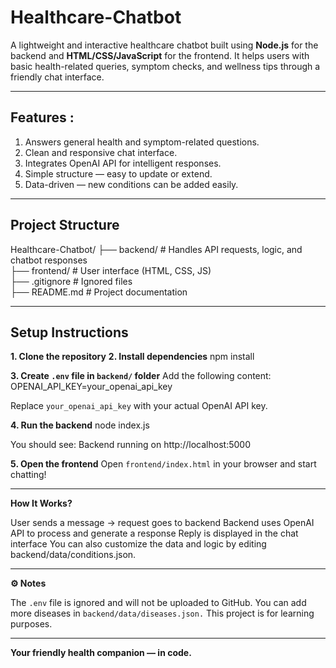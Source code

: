 # **Healthcare-Chatbot**
A lightweight and interactive healthcare chatbot built using **Node.js** for the backend and **HTML/CSS/JavaScript** for the frontend.
It helps users with basic health-related queries, symptom checks, and wellness tips through a friendly chat interface.

---

## **Features :**

   1. Answers general health and symptom-related questions.
   2. Clean and responsive chat interface.
   3. Integrates OpenAI API for intelligent responses.
   4. Simple structure — easy to update or extend.
   5. Data-driven — new conditions can be added easily.

 ---  
 
## **Project Structure**

Healthcare-Chatbot/
├── backend/        # Handles API requests, logic, and chatbot responses  
├── frontend/       # User interface (HTML, CSS, JS)  
├── .gitignore      # Ignored files  
├── README.md       # Project documentation  

---

## **Setup Instructions**

**1. Clone the repository**
**2. Install dependencies**
npm install

**3. Create ```.env``` file in ```backend/``` folder**
Add the following content: OPENAI_API_KEY=your_openai_api_key

Replace ```your_openai_api_key``` with your actual OpenAI API key.

**4. Run the backend**
node index.js

You should see: Backend running on http://localhost:5000

**5. Open the frontend**
Open ```frontend/index.html``` in your browser and start chatting!

---

**How It Works?**

User sends a message → request goes to backend
Backend uses OpenAI API to process and generate a response
Reply is displayed in the chat interface
You can also customize the data and logic by editing backend/data/conditions.json.

---

**⚙ Notes**

The ```.env``` file is ignored and will not be uploaded to GitHub.
You can add more diseases in ```backend/data/diseases.json.```
This project is for learning purposes.

---
**Your friendly health companion — in code.**
